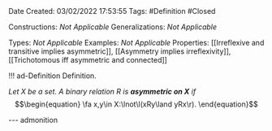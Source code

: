 <br />
<br />

Date Created: 03/02/2022 17:53:55
Tags: #Definition #Closed 

Constructions: _Not Applicable_
Generalizations: _Not Applicable_

Types: _Not Applicable_
Examples: _Not Applicable_
Properties: [[Irreflexive and transitive implies asymmetric]], [[Asymmetry implies irreflexivity]], [[Trichotomous iff asymmetric and connected]]

!!! ad-Definition Definition.

_Let $X$ be a set. A binary relation $R$ is **asymmetric on $X$** if_
$$\begin{equation}
    \fa x,y\in X:\lnot\l(xRy\land yRx\r).
\end{equation}$$

--- admonition
